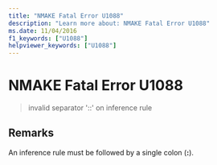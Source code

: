 ```yaml
---
title: "NMAKE Fatal Error U1088"
description: "Learn more about: NMAKE Fatal Error U1088"
ms.date: 11/04/2016
f1_keywords: ["U1088"]
helpviewer_keywords: ["U1088"]
---
```

# NMAKE Fatal Error U1088

> invalid separator '::' on inference rule

## Remarks

An inference rule must be followed by a single colon (**:**).
